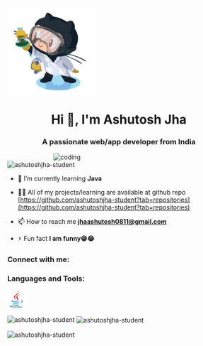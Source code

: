<img align="top" alt="coding" width="200" src="https://github.com/ashutoshjha-student/ashutoshjha-student/blob/main/1_Erk4NawQOHkf4wSN7JmB_A.jpg">
<h1 align="center">Hi 👋, I'm Ashutosh Jha</h1>
<h3 align="center">A passionate web/app developer from India</h3>

<img align="right" alt="coding" width="400" src="https://user-images.githubusercontent.com/55389276/140866485-8fb1c876-9a8f-4d6a-98dc-08c4981eaf70.gif">

<p align="left"> <img src="https://komarev.com/ghpvc/?username=ashutoshjha-student&label=Profile%20views&color=0e75b6&style=flat" alt="ashutoshjha-student" /> </p>

- 🌱 I’m currently learning **Java**

- 👨‍💻 All of my projects/learning are available at github repo [https://github.com/ashutoshjha-student?tab=repositories](https://github.com/ashutoshjha-student?tab=repositories)

- 📫 How to reach me **jhaashutosh0811@gmail.com**

- ⚡ Fun fact **I am funny😁😂**

<h3 align="left">Connect with me:</h3>
<p align="left">
</p>

<h3 align="left">Languages and Tools:</h3>
<p align="left"> <a href="https://www.java.com" target="_blank" rel="noreferrer"> <img src="https://raw.githubusercontent.com/devicons/devicon/master/icons/java/java-original.svg" alt="java" width="40" height="40"/> </a> </p>

<p><img align="left" src="https://github-readme-stats.vercel.app/api/top-langs?username=ashutoshjha-student&show_icons=true&locale=en&layout=compact" alt="ashutoshjha-student" /></p>

<p>&nbsp;<img align="center" src="https://github-readme-stats.vercel.app/api?username=ashutoshjha-student&show_icons=true&locale=en" alt="ashutoshjha-student" /></p>

<p><img align="center" src="https://github-readme-streak-stats.herokuapp.com/?user=ashutoshjha-student&" alt="ashutoshjha-student" /></p>
